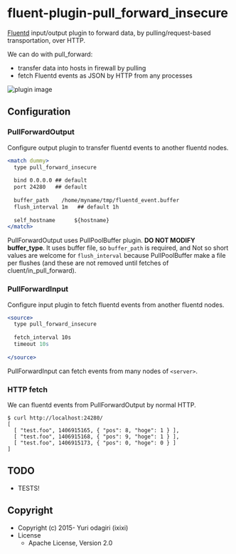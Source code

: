 # fluent-plugin-pull_forward_insecure

[Fluentd](http://fluentd.org) input/output plugin to forward data, by pulling/request-based transportation, over HTTP.

We can do with pull_forward:
* transfer data into hosts in firewall by pulling
* fetch Fluentd events as JSON by HTTP from any processes

![plugin image](https://raw.githubusercontent.com/tagomoris/fluent-plugin-pull_forward/master/misc/plugin_image.png)

## Configuration

### PullForwardOutput

Configure output plugin to transfer fluentd events to another fluentd nodes.

```apache
<match dummy>
  type pull_forward_insecure
  
  bind 0.0.0.0 ## default
  port 24280   ## default
  
  buffer_path    /home/myname/tmp/fluentd_event.buffer
  flush_interval 1m   ## default 1h
  
  self_hostname      ${hostname}
</match>
```

PullForwardOutput uses PullPoolBuffer plugin. **DO NOT MODIFY buffer_type**. It uses buffer file, so `buffer_path` is required, and Not so short values are welcome for `flush_interval` because PullPoolBuffer make a file per flushes (and these are not removed until fetches of cluent/in\_pull\_forward).

### PullForwardInput

Configure input plugin to fetch fluentd events from another fluentd nodes.

```apache
<source>
  type pull_forward_insecure
  
  fetch_interval 10s
  timeout 10s
  
</source>
```

PullForwardInput can fetch events from many nodes of `<server>`.

### HTTP fetch

We can fluentd events from PullForwardOutput by normal HTTP.

```
$ curl http://localhost:24280/
[
  [ "test.foo", 1406915165, { "pos": 8, "hoge": 1 } ],
  [ "test.foo", 1406915168, { "pos": 9, "hoge": 1 } ],
  [ "test.foo", 1406915173, { "pos": 0, "hoge": 0 } ]
]
```

## TODO

* TESTS!

## Copyright

* Copyright (c) 2015- Yuri odagiri (ixixi)
* License
  * Apache License, Version 2.0

